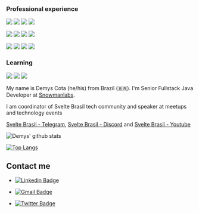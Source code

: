 ### Professional experience

 <p> 
    <img src="http://views.whatilearened.today/views/github/Demysdcl/views.svg"/> 
    <img src="https://img.shields.io/badge/Back End-Java-55c6d6"/>
    <img src="https://img.shields.io/badge/Back End-Kotlin-55c6d6"/>
    <img src="https://img.shields.io/badge/Back End-Node-55c6d6"/>
 </p>
 
 <p>   
    <img src="https://img.shields.io/badge/Front End-Svelte-2196F3"/>
    <img src="https://img.shields.io/badge/Front End-Vue-2196F3"/>
    <img src="https://img.shields.io/badge/Front End-React-2196F3"/>
    <img src="https://img.shields.io/badge/Front End-Angular-2196F3"/>
 </p>

  <p> 
    <img src="https://img.shields.io/badge/Mobile-Flutter-77e378"/>
    <img src="https://img.shields.io/badge/Mobile-React Native-77e378"/>
    <img src="https://img.shields.io/badge/Mobile-Android-77e378"/>
    <img src="https://img.shields.io/badge/Mobile-Ionic-77e378"/>
 </p>

### Learning

 <p> 
    <img src="https://img.shields.io/badge/Back End-Python-f55247"/>
    <img src="https://img.shields.io/badge/Back End-Go-f55247"/>
    <img src="https://img.shields.io/badge/Back End-Ruby-f55247"/>
 </p>


My name is Demys Cota (he/his) from Brazil (🇧🇷). I'm Senior Fullstack Java Developer at [Snowmanlabs](https://www.snowmanlabs.com.br/). 

I am coordinator of Svelte Brasil tech community and speaker at meetups and technology events

[Svelte Brasil - Telegram](https://t.me/sveltebrasil), [Svelte Brasil - Discord](https://discord.gg/mEyG92) and [Svelte Brasil - Youtube](https://www.youtube.com/channel/UCp8jamqJRGg86eMnewxjWng)

![Demys' github stats](https://github-readme-stats.vercel.app/api?username=Demysdcl&show_icons=true&theme=tokyonight)

[![Top Langs](https://github-readme-stats.vercel.app/api/top-langs/?username=Demysdcl&hide=html)](https://github.com/anuraghazra/github-readme-stats)


##  Contact me

- [![Linkedin Badge](https://img.shields.io/badge/-DemysLima-blue?style=flat-square&logo=Linkedin&logoColor=white&link=https://www.linkedin.com/in/demys-lima/)](https://www.linkedin.com/in/demys-lima/)

- [![Gmail Badge](https://img.shields.io/badge/-demysdcl@gmail.com-c14438?style=flat-square&logo=Gmail&logoColor=white&link=mailto:demysdcl@gmail.com)](mailto:demysdcl@gmail.com)

- [![Twitter Badge](https://img.shields.io/badge/-@DemysCota-blue?style=flat-square&logo=Twitter&logoColor=white&link=https://twitter.com/DemysCota)](https://twitter.com/DemysCota)

